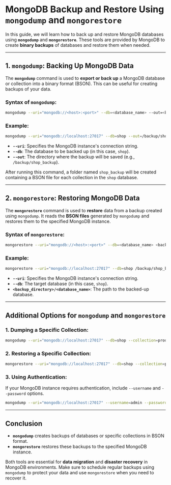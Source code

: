 
# **MongoDB Backup and Restore Using `mongodump` and `mongorestore`**

In this guide, we will learn how to back up and restore MongoDB databases using **`mongodump`** and **`mongorestore`**. These tools are provided by MongoDB to create **binary backups** of databases and restore them when needed.

---

## **1. `mongodump`: Backing Up MongoDB Data**

The **`mongodump`** command is used to **export or back up** a MongoDB database or collection into a binary format (BSON). This can be useful for creating backups of your data.

### **Syntax of `mongodump`**:
```bash
mongodump --uri="mongodb://<host>:<port>" --db=<database_name> --out=<backup_directory>
```

### **Example**:
```bash
mongodump --uri="mongodb://localhost:27017" --db=shop --out=/backup/shop_backup
```

- **`--uri`**: Specifies the MongoDB instance's connection string.
- **`--db`**: The database to be backed up (in this case, `shop`).
- **`--out`**: The directory where the backup will be saved (e.g., `/backup/shop_backup`).

After running this command, a folder named `shop_backup` will be created containing a BSON file for each collection in the `shop` database.

---

## **2. `mongorestore`: Restoring MongoDB Data**

The **`mongorestore`** command is used to **restore** data from a backup created using `mongodump`. It reads the **BSON files** generated by `mongodump` and restores them to the specified MongoDB instance.

### **Syntax of `mongorestore`**:
```bash
mongorestore --uri="mongodb://<host>:<port>" --db=<database_name> <backup_directory>/<database_name>
```

### **Example**:
```bash
mongorestore --uri="mongodb://localhost:27017" --db=shop /backup/shop_backup/shop
```

- **`--uri`**: Specifies the MongoDB instance's connection string.
- **`--db`**: The target database (in this case, `shop`).
- **`<backup_directory>/<database_name>`**: The path to the backed-up database.

---

## **Additional Options for `mongodump` and `mongorestore`**

### **1. Dumping a Specific Collection**:
```bash
mongodump --uri="mongodb://localhost:27017" --db=shop --collection=products --out=/backup/shop_backup
```

### **2. Restoring a Specific Collection**:
```bash
mongorestore --uri="mongodb://localhost:27017" --db=shop --collection=products /backup/shop_backup/shop/products.bson
```

### **3. Using Authentication**:
If your MongoDB instance requires authentication, include `--username` and `--password` options.

```bash
mongodump --uri="mongodb://localhost:27017" --username=admin --password=secret --db=shop --out=/backup/shop_backup
```

---

## **Conclusion**

- **`mongodump`** creates backups of databases or specific collections in BSON format.
- **`mongorestore`** restores these backups to the specified MongoDB instance.

Both tools are essential for **data migration** and **disaster recovery** in MongoDB environments. Make sure to schedule regular backups using `mongodump` to protect your data and use `mongorestore` when you need to recover it.
